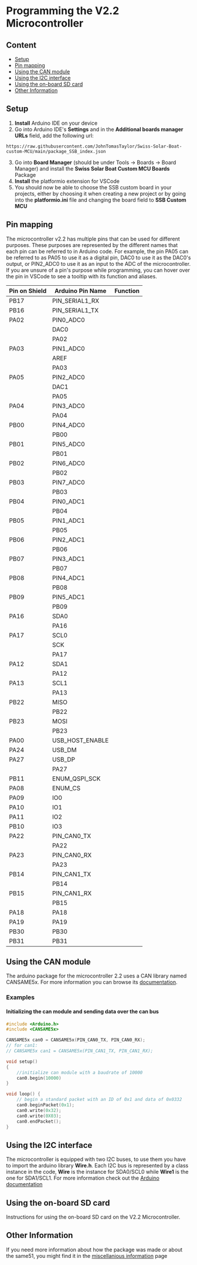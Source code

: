 # Programming the V2.2 Microcontroller

## Content

- [Setup](#setup)
- [Pin mapping](#pin-mapping)
- [Using the CAN module](#using-the-can-module)
- [Using the I2C interface](#using-the-i2c-interface)
- [Using the on-board SD card](#using-the-on-board-sd-card)
- [Other Information](#other-information)

## Setup

1. **Install** Arduino IDE on your device
2. Go into Arduino IDE's **Settings** and in the **Additional boards manager URLs** field, add the following url:
```
https://raw.githubusercontent.com/JohnTomasTaylor/Swiss-Solar-Boat-custom-MCU/main/package_SSB_index.json
```
3. Go into **Board Manager** (should be under Tools -> Boards -> Board Manager) and install the **Swiss Solar Boat Custom MCU Boards** Package
4. **Install** the platformio extension for VSCode 
5. You should now be able to choose the SSB custom board in your projects, either by choosing it when creating a new project or by going into the **platformio.ini** file and changing the board field to **SSB Custom MCU**

## Pin mapping

The microcontroller v2.2 has multiple pins that can be used for different purposes. These purposes are represented by the different names that each pin can be referred to in Arduino code. For example, the pin PA05 can be referred to as PA05 to use it as a digital pin, DAC0 to use it as the DAC0's output, or PIN2_ADC0 to use it as an input to the ADC of the microcontroller. If you are unsure of a pin's purpose while programming, you can hover over the pin in VSCode to see a tooltip with its function and aliases.

| Pin on Shield | Arduino Pin Name | Function |
| ------------- | ---------------- | -------- |
| PB17          | PIN_SERIAL1_RX   |          |
| PB16          | PIN_SERIAL1_TX   |          |
| PA02          | PIN0_ADC0        |          |
|               | DAC0             |          |
|               | PA02             |          |
| PA03          | PIN1_ADC0        |          |
|               | AREF             |          |
|               | PA03             |          |
| PA05          | PIN2_ADC0        |          |
|               | DAC1             |          |
|               | PA05             |          |
| PA04          | PIN3_ADC0        |          |
|               | PA04             |          |
| PB00          | PIN4_ADC0        |          |
|               | PB00             |          |
| PB01          | PIN5_ADC0        |          |
|               | PB01             |          |
| PB02          | PIN6_ADC0        |          |
|               | PB02             |          |
| PB03          | PIN7_ADC0        |          |
|               | PB03             |          |
| PB04          | PIN0_ADC1        |          |
|               | PB04             |          |
| PB05          | PIN1_ADC1        |          |
|               | PB05             |          |
| PB06          | PIN2_ADC1        |          |
|               | PB06             |          |
| PB07          | PIN3_ADC1        |          |
|               | PB07             |          |
| PB08          | PIN4_ADC1        |          |
|               | PB08             |          |
| PB09          | PIN5_ADC1        |          |
|               | PB09             |          |
| PA16          | SDA0             |          |
|               | PA16             |          |
| PA17          | SCL0             |          |
|               | SCK              |          |
|               | PA17             |          |
| PA12          | SDA1             |          |
|               | PA12             |          |
| PA13          | SCL1             |          |
|               | PA13             |          |
| PB22          | MISO             |          |
|               | PB22             |          |
| PB23          | MOSI             |          |
|               | PB23             |          |
| PA00          | USB_HOST_ENABLE  |          |
| PA24          | USB_DM           |          |
| PA27          | USB_DP           |          |
|               | PA27             |          |
| PB11          | ENUM_QSPI_SCK    |          |
| PA08          | ENUM_CS          |          |
| PA09          | IO0              |          |
| PA10          | IO1              |          |
| PA11          | IO2              |          |
| PB10          | IO3              |          |
| PA22          | PIN_CAN0_TX      |          |
|               | PA22             |          |
| PA23          | PIN_CAN0_RX      |          |
|               | PA23             |          |
| PB14          | PIN_CAN1_TX      |          |
|               | PB14             |          |
| PB15          | PIN_CAN1_RX      |          |
|               | PB15             |          |
| PA18          | PA18             |          |
| PA19          | PA19             |          |
| PB30          | PB30             |          |
| PB31          | PB31             |          |


## Using the CAN module

The arduino package for the microcontroller 2.2 uses a CAN library named CANSAME5x. For more information you can browse its [documentation](CANSAME5x-Documentation.md).

### Examples
#### Initializing the can module and sending data over the can bus

```cpp
#include <Arduino.h>
#include <CANSAME5x>

CANSAME5x can0 = CANSAME5x(PIN_CAN0_TX, PIN_CAN0_RX);
// for can1:
// CANSAME5x can1 = CANSAME5x(PIN_CAN1_TX, PIN_CAN1_RX);

void setup()
{
    //initialize can module with a baudrate of 10000
    can0.begin(10000)
}

void loop() {
    // begin a standard packet with an ID of 0x1 and data of 0x0332
    can0.beginPacket(0x1);
    can0.write(0x32);
    can0.write(0X03);
    can0.endPacket();
}
```


## Using the I2C interface

The microcontroller is equipped with two I2C buses, to use them you have to import the arduino library **Wire.h**. Each I2C bus is represented by a class instance in the code, **Wire** is the instance for SDA0/SCL0 while **Wire1** is the one for SDA1/SCL1. For more information check out the [Arduino documentation](https://www.arduino.cc/reference/en/language/functions/communication/wire/)

## Using the on-board SD card

Instructions for using the on-board SD card on the V2.2 Microcontroller.

## Other Information

If you need more information about how the package was made or about the same51, you might find it in the [miscellanious information](#miscellanious-information) page
